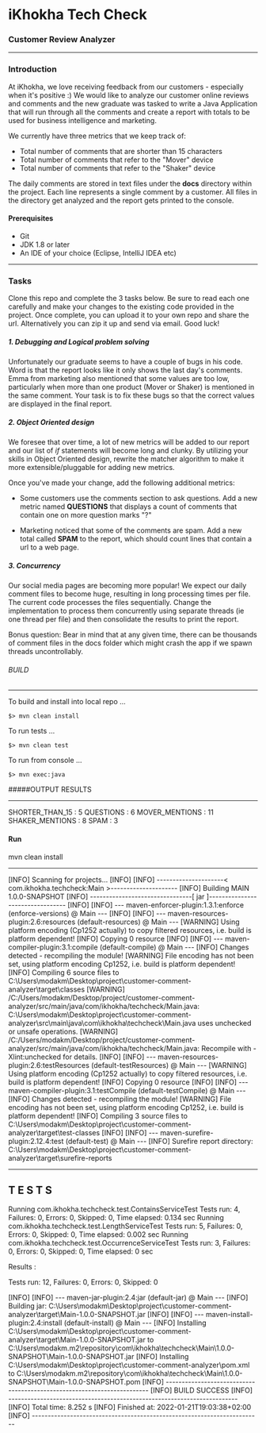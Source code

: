 # iKhokha Tech Check

### Customer Review Analyzer
---
### Introduction

At iKhokha, we love receiving feedback from our customers - especially when it's positive :) We would like to analyze our customer online reviews and comments and the new graduate was tasked to write a Java Application that will run through all the comments and create a report with totals to be used for business intelligence and marketing. 

We currently have three metrics that we keep track of:

  - Total number of comments that are shorter than 15 characters
  - Total number of comments that refer to the "Mover" device
  - Total number of comments that refer to the "Shaker" device

The daily comments are stored in text files under the **docs** directory within the project. Each line represents a single comment by a customer. All files in the directory get analyzed and the report gets printed to the console.

#### Prerequisites
  - Git
  - JDK 1.8 or later
  - An IDE of your choice (Eclipse, IntelliJ IDEA etc)

---
### Tasks
Clone this repo and complete the 3 tasks below. Be sure to read each one carefully and make your changes to the existing code provided in the project. Once complete, you can upload it to your own repo and share the url. Alternatively you can zip it up and send via email. Good luck!

##### 1. Debugging and Logical problem solving

Unfortunately our graduate seems to have a couple of bugs in his code. Word is that the report looks like it only shows the last day's comments. Emma from marketing also mentioned that some values are too low, particularly when more than one product (Mover or Shaker) is mentioned in the same comment. Your task is to fix these bugs so that the correct values are displayed in the final report.

##### 2. Object Oriented design

We foresee that over time, a lot of new metrics will be added to our report and our list of *if* statements will become long and clunky. By utilizing your skills in Object Oriented design, rewrite the matcher algorithm to make it more extensible/pluggable for adding new metrics.

Once you've made your change, add the following additional metrics:

  - Some customers use the comments section to ask questions. Add a new metric named **QUESTIONS** that displays a count of comments that contain one on more question marks "?"

  - Marketing noticed that some of the comments are spam. Add a new total called **SPAM** to the report, which should count lines that contain a url to a web page.
 
##### 3. Concurrency

Our social media pages are becoming more popular! We expect our daily comment files to become huge, resulting in long processing times per file. The current code processes the files sequentially. Change the implementation to process them concurrently using separate threads (ie one thread per file) and then consolidate the results to print the report.

Bonus question: Bear in mind that at any given time, there can be thousands of comment files in the docs folder which might crash the app if we spawn threads uncontrollably.


###### BUILD
-----

To build and install into local repo ...

    $> mvn clean install

To run tests ...

    $> mvn clean test

To run from console ...

    $> mvn exec:java
	
	
#####OUTPUT
	RESULTS
********
SHORTER_THAN_15 : 5
QUESTIONS : 6
MOVER_MENTIONS : 11
SHAKER_MENTIONS : 8
SPAM : 3

#### Run
mvn clean install

----------
[INFO] Scanning for projects...
[INFO] 
[INFO] ---------------------< com.ikhokha.techcheck:Main >---------------------
[INFO] Building MAIN 1.0.0-SNAPSHOT
[INFO] --------------------------------[ jar ]---------------------------------
[INFO] 
[INFO] --- maven-enforcer-plugin:1.3.1:enforce (enforce-versions) @ Main ---
[INFO] 
[INFO] --- maven-resources-plugin:2.6:resources (default-resources) @ Main ---
[WARNING] Using platform encoding (Cp1252 actually) to copy filtered resources, i.e. build is platform dependent!
[INFO] Copying 0 resource
[INFO] 
[INFO] --- maven-compiler-plugin:3.1:compile (default-compile) @ Main ---
[INFO] Changes detected - recompiling the module!
[WARNING] File encoding has not been set, using platform encoding Cp1252, i.e. build is platform dependent!
[INFO] Compiling 6 source files to C:\Users\modakm\Desktop\project\customer-comment-analyzer\target\classes
[WARNING] /C:/Users/modakm/Desktop/project/customer-comment-analyzer/src/main/java/com/ikhokha/techcheck/Main.java: C:\Users\modakm\Desktop\project\customer-comment-analyzer\src\main\java\com\ikhokha\techcheck\Main.java uses unchecked or unsafe operations.
[WARNING] /C:/Users/modakm/Desktop/project/customer-comment-analyzer/src/main/java/com/ikhokha/techcheck/Main.java: Recompile with -Xlint:unchecked for details.
[INFO] 
[INFO] --- maven-resources-plugin:2.6:testResources (default-testResources) @ Main ---
[WARNING] Using platform encoding (Cp1252 actually) to copy filtered resources, i.e. build is platform dependent!
[INFO] Copying 0 resource
[INFO] 
[INFO] --- maven-compiler-plugin:3.1:testCompile (default-testCompile) @ Main ---
[INFO] Changes detected - recompiling the module!
[WARNING] File encoding has not been set, using platform encoding Cp1252, i.e. build is platform dependent!
[INFO] Compiling 3 source files to C:\Users\modakm\Desktop\project\customer-comment-analyzer\target\test-classes
[INFO] 
[INFO] --- maven-surefire-plugin:2.12.4:test (default-test) @ Main ---
[INFO] Surefire report directory: C:\Users\modakm\Desktop\project\customer-comment-analyzer\target\surefire-reports

-------------------------------------------------------
 T E S T S
-------------------------------------------------------
Running com.ikhokha.techcheck.test.ContainsServiceTest
Tests run: 4, Failures: 0, Errors: 0, Skipped: 0, Time elapsed: 0.134 sec
Running com.ikhokha.techcheck.test.LengthServiceTest
Tests run: 5, Failures: 0, Errors: 0, Skipped: 0, Time elapsed: 0.002 sec
Running com.ikhokha.techcheck.test.OccurrenceServiceTest
Tests run: 3, Failures: 0, Errors: 0, Skipped: 0, Time elapsed: 0 sec

Results :

Tests run: 12, Failures: 0, Errors: 0, Skipped: 0

[INFO] 
[INFO] --- maven-jar-plugin:2.4:jar (default-jar) @ Main ---
[INFO] Building jar: C:\Users\modakm\Desktop\project\customer-comment-analyzer\target\Main-1.0.0-SNAPSHOT.jar
[INFO] 
[INFO] --- maven-install-plugin:2.4:install (default-install) @ Main ---
[INFO] Installing C:\Users\modakm\Desktop\project\customer-comment-analyzer\target\Main-1.0.0-SNAPSHOT.jar to C:\Users\modakm\.m2\repository\com\ikhokha\techcheck\Main\1.0.0-SNAPSHOT\Main-1.0.0-SNAPSHOT.jar
[INFO] Installing C:\Users\modakm\Desktop\project\customer-comment-analyzer\pom.xml to C:\Users\modakm\.m2\repository\com\ikhokha\techcheck\Main\1.0.0-SNAPSHOT\Main-1.0.0-SNAPSHOT.pom
[INFO] ------------------------------------------------------------------------
[INFO] BUILD SUCCESS
[INFO] ------------------------------------------------------------------------
[INFO] Total time:  8.252 s
[INFO] Finished at: 2022-01-21T19:03:38+02:00
[INFO] ------------------------------------------------------------------------



